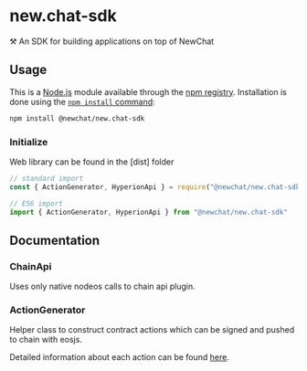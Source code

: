 # new.chat-sdk

⚒️ An SDK for building applications on top of NewChat

## Usage

This is a [Node.js](https://nodejs.org/en/) module available through the
[npm registry](https://www.npmjs.com/). Installation is done using the
[`npm install` command](https://docs.npmjs.com/getting-started/installing-npm-packages-locally):

```sh
npm install @newchat/new.chat-sdk
```

### Initialize

Web library can be found in the [dist] folder

```javascript
// standard import
const { ActionGenerator, HyperionApi } = require("@newchat/new.chat-sdk");

// ES6 import
import { ActionGenerator, HyperionApi } from "@newchat/new.chat-sdk"
```

## Documentation

### ChainApi

Uses only native nodeos calls to chain api plugin.

### ActionGenerator

Helper class to construct contract actions which can be signed and pushed to chain with eosjs. 

Detailed information about each action can be found [here](docs/actions.md).
